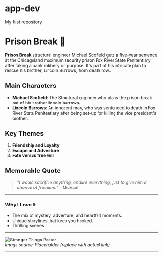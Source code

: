 # app-dev
My first repository
# Prison Break 🌌

**Prison Break** structural engineer Michael Scofield gets a five-year sentence at the Chicagoland maximum security prison Fox River State Penitentiary after faking a bank robbery on purpose. It's part of his intricate plan to rescue his brother, Lincoln Burrows, from death row..

## Main Characters
- **Michael Scofield**: The Structural engineer who plans the prison break out of his brother lincoln burrows.
- **Lincoln Burrows**: An innocent man, who was sentenced to death in Fox River State Penitentiary after being set-up for killing the vice president's brother.

## Key Themes
1. **Friendship and Loyalty**
2. **Escape and Adventure**
3. **Fate versus free will**

## Memorable Quote
> *"I would sacrifice anything, endure everything, just to give him a chance at freedom."* - Michael
---

### Why I Love It
- The mix of mystery, adventure, and heartfelt moments.
- Unique storylines that keep you hooked.
- Thrilling scenes

---

![Stranger Things Poster](![image](https://github.com/user-attachments/assets/2c6c9fcf-89e9-4f56-85c7-a2746497fb98)
)  
*Image source: Placeholder (replace with actual link)*

---
